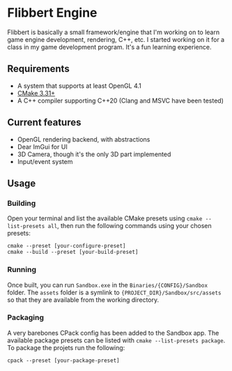# Flibbert Engine

Flibbert is basically a small framework/engine that I'm working on to learn game engine development, rendering, C++, etc. I started working on it for a class in my game development program. It's a fun learning experience.

## Requirements

- A system that supports at least OpenGL 4.1
- [CMake 3.31+](https://cmake.org/)
- A C++ compiler supporting C++20 (Clang and MSVC have been tested)

## Current features

- OpenGL rendering backend, with abstractions
- Dear ImGui for UI
- 3D Camera, though it's the only 3D part implemented
- Input/event system

## Usage

### Building

Open your terminal and list the available CMake presets using `cmake --list-presets all`, then run the following commands using your chosen presets:

```pwsh
cmake --preset [your-configure-preset]
cmake --build --preset [your-build-preset]
```

### Running

Once built, you can run `Sandbox.exe` in the `Binaries/{CONFIG}/Sandbox` folder. The `assets` folder is a symlink to `{PROJECT_DIR}/Sandbox/src/assets` so that they are available from the working directory.

### Packaging

A very barebones CPack config has been added to the Sandbox app. The available package presets can be listed with `cmake --list-presets package`. To package the projets run the following:

```pwsh
cpack --preset [your-package-preset]
```
